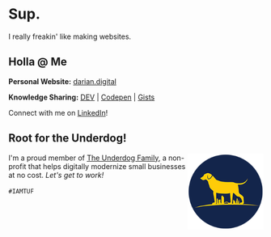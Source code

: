 # Sup.

I really freakin' like making websites. 

## Holla @ Me

**Personal Website:** [darian.digital](https://www.darian.digital)

**Knowledge Sharing:** [DEV](https://dev.to/darnocer) | [Codepen](https://codepen.io/darnocer) | [Gists](https://gist.github.com/darnocer)

Connect with me on [LinkedIn](https://www.linkedin.com/in/darian-nocera/)!


## Root for the Underdog!

<img align="right" width="150" src="/TUF_logo_circle_small_200.png"> I'm a proud member of [The Underdog Family](http://www.iamtuf.org), a non-profit that helps digitally modernize small businesses at no cost. _Let's get to work!_ 

`#IAMTUF`
